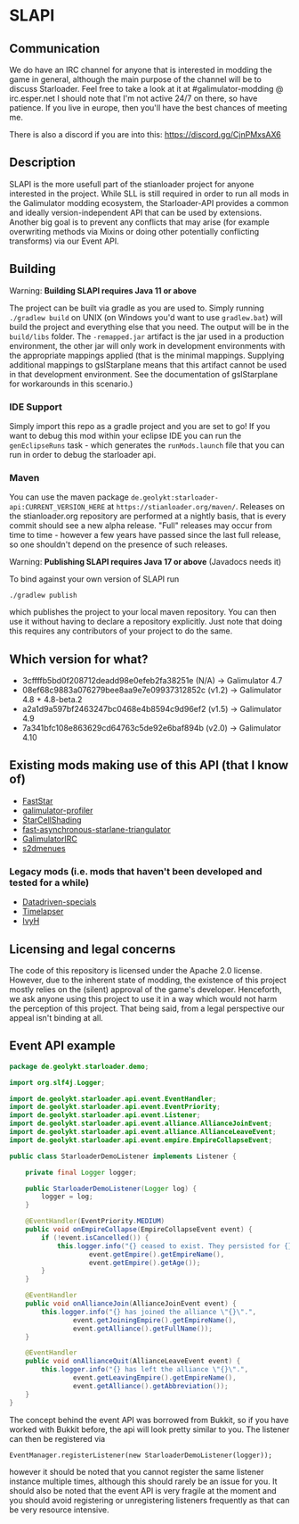 # SLAPI

## Communication

We do have an IRC channel for anyone that is interested in modding the game in
general, although the main purpose of the channel will be to discuss Starloader.
Feel free to take a look at it at #galimulator-modding @ irc.esper.net
I should note that I'm not active 24/7 on there, so have patience.
If you live in europe, then you'll have the best chances of meeting me.

There is also a discord if you are into this: https://discord.gg/CjnPMxsAX6

## Description

SLAPI is the more usefull part of the stianloader project for anyone
interested in the project. While SLL is still required in order to
run all mods in the Galimulator modding ecosystem, the Starloader-API provides
a common and ideally version-independent API that can be used by extensions.
Another big goal is to prevent any conflicts that may arise (for example
overwriting methods via Mixins or doing other potentially conflicting transforms)
via our Event API.

## Building

Warning: **Building SLAPI requires Java 11 or above**

The project can be built via gradle as you are used to. Simply running
`./gradlew build` on UNIX (on Windows you'd want to use `gradlew.bat`) will
build the project and everything else that you need. The output will be in the
`build/libs` folder. The `-remapped.jar` artifact is the jar used in a
production environment, the other jar will only work in development
environments with the appropriate mappings applied (that is the minimal
mappings. Supplying additional mappings to gslStarplane means that this
artifact cannot be used in that development environment. See the documentation
of gslStarplane for workarounds in this scenario.)

### IDE Support

Simply import this repo as a gradle project and you are set to go!
If you want to debug this mod within your eclipse IDE you can run the
`genEclipseRuns` task - which generates the `runMods.launch` file that
you can run in order to debug the starloader api.

### Maven

You can use the maven package `de.geolykt:starloader-api:CURRENT_VERSION_HERE`
at `https://stianloader.org/maven/`. Releases on the stianloader.org repository
are performed at a nightly basis, that is every commit should see a new
alpha release. "Full" releases may occur from time to time - however
a few years have passed since the last full release, so one shouldn't depend
on the presence of such releases.

Warning: **Publishing SLAPI requires Java 17 or above** (Javadocs needs it)

To bind against your own version of SLAPI run

    ./gradlew publish

which publishes the project to your local maven repository. You can then use it
without having to declare a repository explicitly. Just note that doing
this requires any contributors of your project to do the same.

## Which version for what?

- 3cffffb5bd0f208712deadd98e0efeb2fa38251e (N/A)  -> Galimulator 4.7
- 08ef68c9883a076279bee8aa9e7e09937312852c (v1.2) -> Galimulator 4.8 + 4.8-beta.2
- a2a1d9a597bf2463247bc0468e4b8594c9d96ef2 (v1.5) -> Galimulator 4.9
- 7a341bfc108e863629cd64763c5de92e6baf894b (v2.0) -> Galimulator 4.10

## Existing mods making use of this API (that I know of)

- [FastStar](https://github.com/Geolykt/FastStar)
- [galimulator-profiler](https://github.com/Geolykt/galimulator-profiler)
- [StarCellShading](https://github.com/Geolykt/StarCellShading)
- [fast-asynchronous-starlane-triangulator](https://github.com/Geolykt/fast-async-starlane-triangulator)
- [GalimulatorIRC](https://github.com/Geolykt/GalimulatorIRC)
- [s2dmenues](https://github.com/Geolykt/s2dmenues)

### Legacy mods (i.e. mods that haven't been developed and tested for a while)

- [Datadriven-specials](https://github.com/Geolykt/Datadriven-specials)
- [Timelapser](https://github.com/Geolykt/Timelapser)
- [IvyH](https://github.com/Geolykt/IvyH)

## Licensing and legal concerns

The code of this repository is licensed under the Apache 2.0 license.
However, due to the inherent state of modding, the existence of this
project mostly relies on the (silent) approval of the game's developer.
Henceforth, we ask anyone using this project to use it in a way which
would not harm the perception of this project. That being said, from
a legal perspective our appeal isn't binding at all.

## Event API example

```java
package de.geolykt.starloader.demo;

import org.slf4j.Logger;

import de.geolykt.starloader.api.event.EventHandler;
import de.geolykt.starloader.api.event.EventPriority;
import de.geolykt.starloader.api.event.Listener;
import de.geolykt.starloader.api.event.alliance.AllianceJoinEvent;
import de.geolykt.starloader.api.event.alliance.AllianceLeaveEvent;
import de.geolykt.starloader.api.event.empire.EmpireCollapseEvent;

public class StarloaderDemoListener implements Listener {

    private final Logger logger;

    public StarloaderDemoListener(Logger log) {
        logger = log;
    }

    @EventHandler(EventPriority.MEDIUM)
    public void onEmpireCollapse(EmpireCollapseEvent event) {
        if (!event.isCancelled()) {
            this.logger.info("{} ceased to exist. They persisted for {} years.",
                    event.getEmpire().getEmpireName(),
                    event.getEmpire().getAge());
        }
    }

    @EventHandler
    public void onAllianceJoin(AllianceJoinEvent event) {
        this.logger.info("{} has joined the alliance \"{}\".", 
                event.getJoiningEmpire().getEmpireName(), 
                event.getAlliance().getFullName());
    }

    @EventHandler
    public void onAllianceQuit(AllianceLeaveEvent event) {
        this.logger.info("{} has left the alliance \"{}\".", 
                event.getLeavingEmpire().getEmpireName(), 
                event.getAlliance().getAbbreviation());
    }
}
```

The concept behind the event API was borrowed from Bukkit, so if you have worked
with Bukkit before, the api will look pretty similar to you.
The listener can then be registered via

    EventManager.registerListener(new StarloaderDemoListener(logger));

however it should be noted that you cannot register the same listener instance multiple
times, although this should rarely be an issue for you. It should also be noted
that the event API is very fragile at the moment and you should avoid
registering or unregistering listeners frequently as that can be very resource
intensive.

